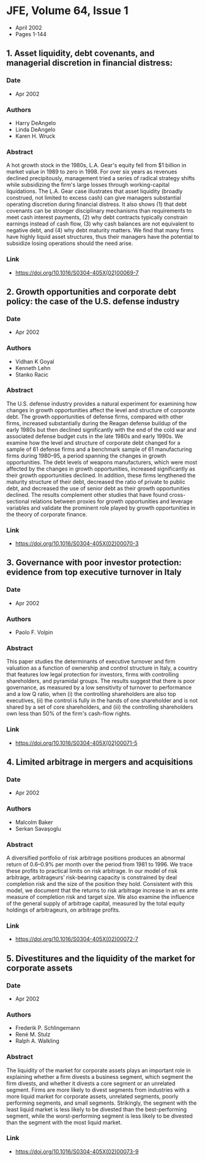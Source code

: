 # JFE, Volume 64, Issue 1
- April 2002
- Pages 1-144

## 1. Asset liquidity, debt covenants, and managerial discretion in financial distress:
### Date
- Apr 2002
### Authors
- Harry DeAngelo
- Linda DeAngelo
- Karen H. Wruck
### Abstract
A hot growth stock in the 1980s, L.A. Gear's equity fell from $1 billion in market value in 1989 to zero in 1998. For over six years as revenues declined precipitously, management tried a series of radical strategy shifts while subsidizing the firm's large losses through working-capital liquidations. The L.A. Gear case illustrates that asset liquidity (broadly construed, not limited to excess cash) can give managers substantial operating discretion during financial distress. It also shows (1) that debt covenants can be stronger disciplinary mechanisms than requirements to meet cash interest payments, (2) why debt contracts typically constrain earnings instead of cash flow, (3) why cash balances are not equivalent to negative debt, and (4) why debt maturity matters. We find that many firms have highly liquid asset structures, thus their managers have the potential to subsidize losing operations should the need arise.
### Link
- https://doi.org/10.1016/S0304-405X(02)00069-7

## 2. Growth opportunities and corporate debt policy: the case of the U.S. defense industry
### Date
- Apr 2002
### Authors
- Vidhan K Goyal
- Kenneth Lehn
- Stanko Racic
### Abstract
The U.S. defense industry provides a natural experiment for examining how changes in growth opportunities affect the level and structure of corporate debt. The growth opportunities of defense firms, compared with other firms, increased substantially during the Reagan defense buildup of the early 1980s but then declined significantly with the end of the cold war and associated defense budget cuts in the late 1980s and early 1990s. We examine how the level and structure of corporate debt changed for a sample of 61 defense firms and a benchmark sample of 61 manufacturing firms during 1980–95, a period spanning the changes in growth opportunities. The debt levels of weapons manufacturers, which were most affected by the changes in growth opportunities, increased significantly as their growth opportunities declined. In addition, these firms lengthened the maturity structure of their debt, decreased the ratio of private to public debt, and decreased the use of senior debt as their growth opportunities declined. The results complement other studies that have found cross-sectional relations between proxies for growth opportunities and leverage variables and validate the prominent role played by growth opportunities in the theory of corporate finance.
### Link
- https://doi.org/10.1016/S0304-405X(02)00070-3

## 3. Governance with poor investor protection: evidence from top executive turnover in Italy
### Date
- Apr 2002
### Authors
- Paolo F. Volpin
### Abstract
This paper studies the determinants of executive turnover and firm valuation as a function of ownership and control structure in Italy, a country that features low legal protection for investors, firms with controlling shareholders, and pyramidal groups. The results suggest that there is poor governance, as measured by a low sensitivity of turnover to performance and a low Q ratio, when (i) the controlling shareholders are also top executives, (ii) the control is fully in the hands of one shareholder and is not shared by a set of core shareholders, and (iii) the controlling shareholders own less than 50% of the firm's cash-flow rights.
### Link
- https://doi.org/10.1016/S0304-405X(02)00071-5

## 4. Limited arbitrage in mergers and acquisitions
### Date
- Apr 2002
### Authors
- Malcolm Baker
- Serkan Savaşoglu
### Abstract
A diversified portfolio of risk arbitrage positions produces an abnormal return of 0.6–0.9% per month over the period from 1981 to 1996. We trace these profits to practical limits on risk arbitrage. In our model of risk arbitrage, arbitrageurs’ risk-bearing capacity is constrained by deal completion risk and the size of the position they hold. Consistent with this model, we document that the returns to risk arbitrage increase in an ex ante measure of completion risk and target size. We also examine the influence of the general supply of arbitrage capital, measured by the total equity holdings of arbitrageurs, on arbitrage profits.
### Link
- https://doi.org/10.1016/S0304-405X(02)00072-7

## 5. Divestitures and the liquidity of the market for corporate assets
### Date
- Apr 2002
### Authors
- Frederik P. Schlingemann
- René M. Stulz
- Ralph A. Walkling
### Abstract
The liquidity of the market for corporate assets plays an important role in explaining whether a firm divests a business segment, which segment the firm divests, and whether it divests a core segment or an unrelated segment. Firms are more likely to divest segments from industries with a more liquid market for corporate assets, unrelated segments, poorly performing segments, and small segments. Strikingly, the segment with the least liquid market is less likely to be divested than the best-performing segment, while the worst-performing segment is less likely to be divested than the segment with the most liquid market.
### Link
- https://doi.org/10.1016/S0304-405X(02)00073-9

